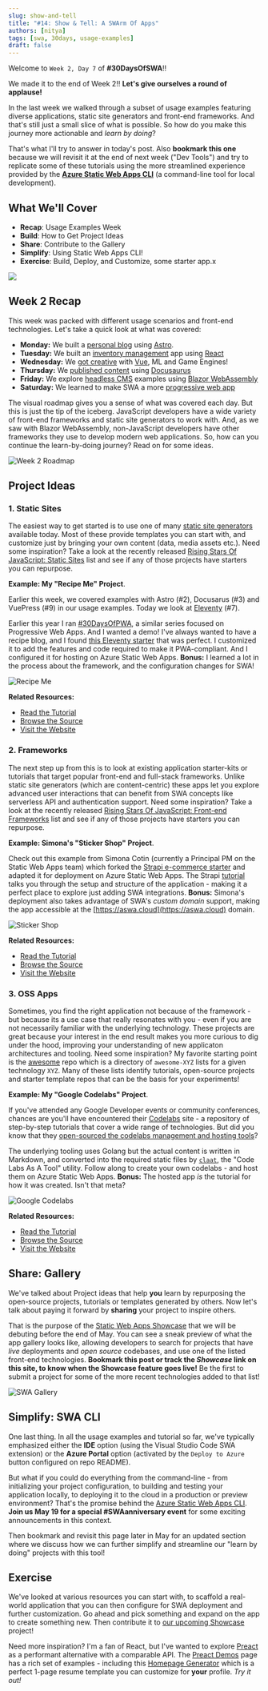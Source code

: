 ```yaml
---
slug: show-and-tell
title: "#14: Show & Tell: A SWArm Of Apps"
authors: [nitya]
tags: [swa, 30days, usage-examples]
draft: false
---
```


Welcome to `Week 2, Day 7` of **#30DaysOfSWA**!! 

We made it to the end of Week 2!! **Let's give ourselves a round of applause!**

In the last week we walked through a subset of usage examples featuring diverse applications, static site generators and front-end frameworks. And that's still just a small slice of what is possible. So how do you make this journey more actionable and _learn by doing_?

That's what I'll try to answer in today's post. Also **bookmark this one** because we will revisit it at the end of next week ("Dev Tools") and try to replicate some of these tutorials using the more streamlined experience provided by the [**Azure Static Web Apps CLI**](https://aka.ms/swa-cli) (a command-line tool for local development).


## What We'll Cover
 * **Recap**: Usage Examples Week
 * **Build**: How to Get Project Ideas
 * **Share**: Contribute to the Gallery
 * **Simplify**: Using Static Web Apps CLI!
 * **Exercise**: Build, Deploy, and Customize, some starter app.x

![](../static/img/series/14-banner.png)


## Week 2 Recap

This week was packed with different usage scenarios and front-end technologies. Let's take a quick look at what was covered:

 * **Monday:** We built a [personal blog](https://dev.to/azure/08-build-a-blog-with-astro-1lb2) using [Astro](https://astro.build/).
 * **Tuesday:** We built an [inventory management](https://dev.to/azure/09-manage-inventory-with-react-39lc) app using [React](https://reactjs.org/)
 * **Wednesday:** We [got creative](https://dev.to/azure/10-get-creative-with-vuejs-33k1) with [Vue](https://vuejs.org/), ML and Game Engines!
 * **Thursday:** We [published content](https://dev.to/azure/11-share-content-with-docusaurus-azure-static-web-apps-30hc) using [Docusaurus](https://docusaurus.io/)
 * **Friday:** We explore [headless CMS](https://dev.to/azure/12-headless-cms-swa-built-with-blazor-1e2d) examples using [Blazor WebAssembly](http://blazor.net/)
 * **Saturday:** We learned to make SWA a more [progressive web app](https://dev.to/azure/13-hosting-pwa-on-static-web-apps-16la)

The visual roadmap gives you a sense of what was covered each day. But this is just the tip of the iceberg. JavaScript developers have a wide variety of front-end frameworks and static site generators to work with. And, as we saw with Blazor WebAssembly, non-JavaScript developers have other frameworks they use to develop modern web applications. So, how can you continue the learn-by-doing journey? Read on for some ideas.


![Week 2 Roadmap](../static/img/series/week2-roadmap.png)

## Project Ideas

### 1. Static Sites

The easiest way to get started is to use one of many [static site generators](https://jamstack.org) available today. Most of these provide templates you can start with, and customize just by bringing your own content (data, media assets etc.). Need some inspiration? Take a look at the recently released [Rising Stars Of JavaScript: Static Sites](https://risingstars.js.org/2021/en#section-ssg) list and see if any of those projects have starters you can repurpose.

**Example: My "Recipe Me" Project**. 

Earlier this week, we covered examples with Astro (#2), Docusarus (#3) and VuePress (#9) in our usage examples. Today we look at [Eleventy](https://www.11ty.dev/) (#7).

Earlier this year I ran [#30DaysOfPWA](https://dev.to/azure/07-developing-progressive-web-apps-hfb), a similar series focused on Progressive Web Apps. And I wanted a demo! I've always wanted to have a recipe blog, and I found [this Eleventy starter](https://github.com/maeligg/my-online-cookbook) that was perfect. I customized it to add the features and code required to make it PWA-compliant. And I configured it for hosting on Azure Static Web Apps. **Bonus:** I learned a lot in the process about the framework, and the configuration changes for SWA!

![Recipe Me](../static/img/series/14-recipeme.png) 

**Related Resources:**

 * [Read the Tutorial](https://dev.to/azure/07-developing-progressive-web-apps-hfb)
 * [Browse the Source](https://github.com/fearlessly-dev/recipe-me)
 * [Visit the Website](https://white-rock-036691f0f.1.azurestaticapps.net/)

### 2. Frameworks

The next step up from this is to look at existing application starter-kits or tutorials that target popular front-end and full-stack frameworks. Unlike static site generators (which are content-centric) these apps let you explore advanced user interactions that can benefit from SWA concepts like serverless API and authentication support. Need some inspiration? Take a look at the recently released [Rising Stars Of JavaScript: Front-end Frameworks](https://risingstars.js.org/2021/en#section-framework) list and see if any of those projects have starters you can repurpose.

**Example:  Simona's "Sticker Shop" Project**. 

Check out this example from Simona Cotin (currently a Principal PM on the Static Web Apps team) which forked the [Strapi e-commerce starter](https://strapi.io/blog/strapi-starter-nuxt-js-e-commerce) and adapted it for deployment on Azure Static Web Apps. The Strapi [tutorial](https://strapi.io/blog/strapi-starter-nuxt-js-e-commerce) talks you through the setup and structure of the application - making it a perfect place to explore just adding SWA integrations. **Bonus:** Simona's deployment also takes advantage of SWA's _custom domain_ support, making the app accessible at the [https://aswa.cloud](https://aswa.cloud) domain.

![Sticker Shop](../static/img/series/14-simona-stickers.png) 

**Related Resources:**

 * [Read the Tutorial](https://strapi.io/blog/strapi-starter-nuxt-js-e-commerce)
 * [Browse the Source](https://github.com/simonaco/sticker-shop)
 * [Visit the Website](https://www.aswa.cloud/)

### 3. OSS Apps

Sometimes, you find the right application not because of the framework - but because its a use case that really resonates with you - even if you are not necessarily familiar with the underlying technology. These projects are great because your interest in the end result makes you more curious to dig under the hood, improving your understanding of new applicaton architectures and tooling. Need some inspiration? My favorite starting point is the [awesome](https://github.com/sindresorhus/awesome) repo which is a directory of `awesome-XYZ` lists for a given technology `XYZ`. Many of these lists identify tutorials, open-source projects and starter template repos that can be the basis for your experiments!

**Example:  My "Google Codelabs" Project**. 

If you've attended any Google Developer events or community conferences, chances are you'll have encountered their [Codelabs](https://codelabs.developers.google.com/) site - a repository of step-by-step tutorials that cover a wide range of technologies. But did you know that they [open-sourced the codelabs management and hosting tools](https://github.com/googlecodelabs/tools)? 

The underlying tooling uses Golang but the actual content is written in Markdown, and converted into the required static files by [`claat`](https://github.com/googlecodelabs/tools/tree/main/claat), the "Code Labs As A Tool" utility. Follow along to create your own codelabs - and host them on Azure Static Web Apps. **Bonus:** The hosted app *is* the tutorial for how it was created. Isn't that meta?

![Google Codelabs](../static/img/series/14-codelabs.png) 

**Related Resources:**

 * [Read the Tutorial](https://medium.com/@zarinlo/publish-technical-tutorials-in-google-codelab-format-b07ef76972cd)
 * [Browse the Source](https://github.com/nitya/swa-googlecodelabs)
 * [Visit the Website](https://agreeable-bush-016b49e0f.1.azurestaticapps.net/#0)


## Share: Gallery

We've talked about Project ideas that help **you** learn by repurposing the open-source projects, tutorials or templates generated by others. Now let's talk about paying it forward by **sharing** your project to inspire others.

That is the purpose of the [Static Web Apps Showcase](/showcase) that we will be debuting before the end of May. You can see a sneak preview of what the app gallery looks like, allowing developers to search for projects that have _live_ deployments and _open source_ codebases, and use one of the listed front-end technologies. **Bookmark this post or track the _Showcase_ link on this site, to know when the Showcase feature goes live!** Be the first to submit a project for some of the more recent technologies added to that list!

![SWA Gallery](../static/img/swa-showcase.png) 

## Simplify: SWA CLI

One last thing. In all the usage examples and tutorial so far, we've typically emphasized either the **IDE** option (using the Visual Studio Code SWA extension) or the **Azure Portal** option (activated by the `Deploy to Azure` button configured on repo README). 

But what if you could do everything from the command-line - from initializing your project configuration, to building and testing your application locally, to deploying it to the cloud in a production or preview environment? That's the promise behind the [Azure Static Web Apps CLI](https://aka.ms/swa-cli). **Join us May 19 for a special #SWAanniversary event** for some exciting announcements in this context.

Then bookmark and revisit this page later in May for an updated section where we discuss how we can further simplify and streamline our "learn by doing" projects with this tool!

## Exercise

We've looked at various resources you can start with, to scaffold a real-world application that you can then configure for SWA deployment and further customization. Go ahead and pick something and expand on the app to create something new. Then contribute it to [our upcoming Showcase](/showcase) project!

Need more inspiration? I'm a fan of React, but I've wanted to explore [Preact](https://preactjs.com/) as a performant alternative with a comparable API. The [Preact Demos](https://preactjs.com/about/demos-examples/) page has a rich set of examples - including this [Homepage Generator](https://thomaswood.me/) which is a perfect 1-page resume template you can customize for **your** profile. _Try it out!_
